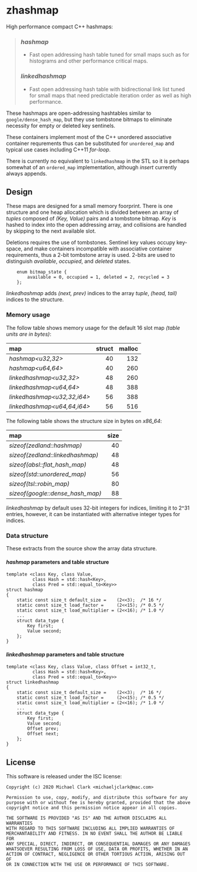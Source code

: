 # zhashmap

High performance compact C++ hashmaps:

> ### _hashmap_
> - Fast open addressing hash table tuned for small maps such as
>   for histograms and other performance critical maps.
>
> ### _linkedhashmap_
> - Fast open addressing hash table with bidirectional link list
>   tuned for small maps that need predictable iteration order as
>   well as high performance.

These hashmaps are open-addressing hashtables similar to
`google/dense_hash_map`, but they use tombstone bitmaps to
eliminate necessity for empty or deleted key sentinels.

These containers implement most of the C++ unordered associative
container requrements thus can be substituted for `unordered_map`
and typical use cases including C++11 _for-loop_.

There is currently no equivalent to `linkedhashmap` in the STL so it
is perhaps somewhat of an `ordered_map` implementation, although
_insert_ currently always appends.


## Design 

These maps are designed for a small memory foorprint. There is one
structure and one heap allocation which is divided between an array
of _tuples_ composed of _(Key, Value)_ pairs and a tombstone bitmap.
_Key_ is hashed to index into the open addressing array, and
collisions are handled by skipping to the next available slot.

Deletions requires the use of tombstones. Sentinel key values occupy
key-space, and make containers incompatible with associative container
requirements, thus a 2-bit tombstone array is used. 2-bits are used
to distinguish _available_, _occupied_, and _deleted_ states.

```
    enum bitmap_state {
        available = 0, occupied = 1, deleted = 2, recycled = 3
    };
```

_linkedhashmap_ adds _(next, prev)_ indices to the array _tuple_,
_(head, tail)_ indices to the structure.

### Memory usage

The follow table shows memory usage for the default 16 slot map
_(table units are in bytes)_:

| map                        |     struct | malloc |
|:-------------------------- | ----------:| ------:|
|_hashmap<u32,32>_           |         40 |    132 |
|_hashmap<u64,64>_           |         40 |    260 |
|_linkedhashmap<u32,32>_     |         48 |    260 |
|_linkedhashmap<u64,64>_     |         48 |    388 |
|_linkedhashmap<u32,32,i64>_ |         56 |    388 |
|_linkedhashmap<u64,64,i64>_ |         56 |    516 |

The following table shows the structure size in bytes on _x86_64_:

| map                               | size |
|:----------------------------------| ----:|
|_sizeof(zedland::hashmap)_         |   40 |
|_sizeof(zedland::linkedhashmap)_   |   48 |
|_sizeof(absl::flat_hash_map)_      |   48 |
|_sizeof(std::unordered_map)_       |   56 |
|_sizeof(tsl::robin_map)_           |   80 |
|_sizeof(google::dense_hash_map)_   |   88 |

_linkedhashmap_ by default uses 32-bit integers for indices,
limiting it to 2^31 entries, however, it can be instantiated
with alternative integer types for indices.

### Data structure

These extracts from the source show the array data structure.

#### _hashmap_ parameters and table structure

```
template <class Key, class Value,
          class Hash = std::hash<Key>,
          class Pred = std::equal_to<Key>>
struct hashmap
{
    static const size_t default_size =    (2<<3);  /* 16 */
    static const size_t load_factor =     (2<<15); /* 0.5 */
    static const size_t load_multiplier = (2<<16); /* 1.0 */
    ...
    struct data_type {
        Key first;
        Value second;
    };	
}
```

#### _linkedhashmap_ parameters and table structure

```
template <class Key, class Value, class Offset = int32_t,
          class Hash = std::hash<Key>,
          class Pred = std::equal_to<Key>>
struct linkedhashmap
{
    static const size_t default_size =    (2<<3);  /* 16 */
    static const size_t load_factor =     (2<<15); /* 0.5 */
    static const size_t load_multiplier = (2<<16); /* 1.0 */
    ...
    struct data_type {
        Key first;
        Value second;
        Offset prev;
        Offset next;
    };
}
```

## License

This software is released under the ISC license:

```
Copyright (c) 2020 Michael Clark <michaeljclark@mac.com>

Permission to use, copy, modify, and distribute this software for any
purpose with or without fee is hereby granted, provided that the above
copyright notice and this permission notice appear in all copies.

THE SOFTWARE IS PROVIDED "AS IS" AND THE AUTHOR DISCLAIMS ALL WARRANTIES
WITH REGARD TO THIS SOFTWARE INCLUDING ALL IMPLIED WARRANTIES OF
MERCHANTABILITY AND FITNESS. IN NO EVENT SHALL THE AUTHOR BE LIABLE FOR
ANY SPECIAL, DIRECT, INDIRECT, OR CONSEQUENTIAL DAMAGES OR ANY DAMAGES
WHATSOEVER RESULTING FROM LOSS OF USE, DATA OR PROFITS, WHETHER IN AN
ACTION OF CONTRACT, NEGLIGENCE OR OTHER TORTIOUS ACTION, ARISING OUT OF
OR IN CONNECTION WITH THE USE OR PERFORMANCE OF THIS SOFTWARE.
```